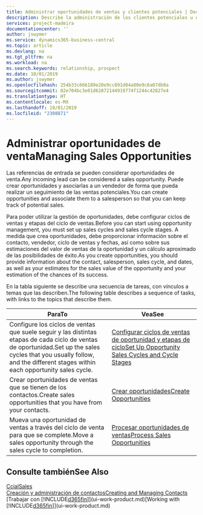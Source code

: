 ```yaml
---
title: Administrar oportunidades de ventas y clientes potenciales | Documentos de Microsoft
description: Describe la administración de los clientes potenciales u oportunidades de venta entrantes en Business Central, y la asociación de la oportunidad con un vendedor para realizar un seguimiento de las ventas potenciales.
services: project-madeira
documentationcenter: ''
author: jswymer
ms.service: dynamics365-business-central
ms.topic: article
ms.devlang: na
ms.tgt_pltfrm: na
ms.workload: na
ms.search.keywords: relationship, prospect
ms.date: 10/01/2019
ms.author: jswymer
ms.openlocfilehash: 254b33c666189e20e9cc891d04a80e9c6a07db0a
ms.sourcegitcommit: 02e704bc3e01d62072144919774f1244c42827e4
ms.translationtype: HT
ms.contentlocale: es-MX
ms.lasthandoff: 10/01/2019
ms.locfileid: "2308871"
---
```

# <a name="managing-sales-opportunities"></a><span data-ttu-id="3c6b2-103">Administrar oportunidades de venta</span><span class="sxs-lookup"><span data-stu-id="3c6b2-103">Managing Sales Opportunities</span></span>
<span data-ttu-id="3c6b2-104">Las referencias de entrada se pueden considerar oportunidades de venta.</span><span class="sxs-lookup"><span data-stu-id="3c6b2-104">Any incoming lead can be considered a sales opportunity.</span></span> <span data-ttu-id="3c6b2-105">Puede crear oportunidades y asociarlas a un vendedor de forma que pueda realizar un seguimiento de las ventas potenciales.</span><span class="sxs-lookup"><span data-stu-id="3c6b2-105">You can create opportunities and associate them to a salesperson so that you can keep track of potential sales.</span></span>

<span data-ttu-id="3c6b2-106">Para poder utilizar la gestión de oportunidades, debe configurar ciclos de ventas y etapas del ciclo de ventas.</span><span class="sxs-lookup"><span data-stu-id="3c6b2-106">Before you can start using opportunity management, you must set up sales cycles and sales cycle stages.</span></span> <span data-ttu-id="3c6b2-107">A medida que crea oportunidades, debe proporcionar información sobre el contacto, vendedor, ciclo de ventas y fechas, así como sobre sus estimaciones del valor de ventas de la oportunidad y un cálculo aproximado de las posibilidades de éxito.</span><span class="sxs-lookup"><span data-stu-id="3c6b2-107">As you create opportunities, you should provide information about the contact, salesperson, sales cycle, and dates, as well as your estimates for the sales value of the opportunity and your estimation of the chances of its success.</span></span>

<span data-ttu-id="3c6b2-108">En la tabla siguiente se describe una secuencia de tareas, con vínculos a temas que las describen.</span><span class="sxs-lookup"><span data-stu-id="3c6b2-108">The following table describes a sequence of tasks, with links to the topics that describe them.</span></span>

| <span data-ttu-id="3c6b2-109">Para</span><span class="sxs-lookup"><span data-stu-id="3c6b2-109">To</span></span> | <span data-ttu-id="3c6b2-110">Vea</span><span class="sxs-lookup"><span data-stu-id="3c6b2-110">See</span></span> |
| --- | --- |
| <span data-ttu-id="3c6b2-111">Configure los ciclos de ventas que suele seguir y las distintas etapas de cada ciclo de ventas de oportunidad.</span><span class="sxs-lookup"><span data-stu-id="3c6b2-111">Set up the sales cycles that you usually follow, and the different stages within each opportunity sales cycle.</span></span> |[<span data-ttu-id="3c6b2-112">Configurar ciclos de ventas de oportunidad y etapas de ciclo</span><span class="sxs-lookup"><span data-stu-id="3c6b2-112">Set Up Opportunity Sales Cycles and Cycle Stages</span></span>](marketing-how-setup-opportunity-sales-cycles-stages.md) |
| <span data-ttu-id="3c6b2-113">Crear oportunidades de ventas que se tienen de los contactos.</span><span class="sxs-lookup"><span data-stu-id="3c6b2-113">Create sales opportunities that you have from your contacts.</span></span> |[<span data-ttu-id="3c6b2-114">Crear oportunidades</span><span class="sxs-lookup"><span data-stu-id="3c6b2-114">Create Opportunities</span></span>](marketing-how-create-opportunities.md) |
| <span data-ttu-id="3c6b2-115">Mueva una oportunidad de ventas a través del ciclo de venta para que se complete.</span><span class="sxs-lookup"><span data-stu-id="3c6b2-115">Move a sales opportunity through the sales cycle to completion.</span></span> |[<span data-ttu-id="3c6b2-116">Procesar oportunidades de ventas</span><span class="sxs-lookup"><span data-stu-id="3c6b2-116">Process Sales Opportunities</span></span>](marketing-processing-sales-opportunities.md) |

## <a name="see-also"></a><span data-ttu-id="3c6b2-117">Consulte también</span><span class="sxs-lookup"><span data-stu-id="3c6b2-117">See Also</span></span>
[<span data-ttu-id="3c6b2-118">Ccial</span><span class="sxs-lookup"><span data-stu-id="3c6b2-118">Sales</span></span>](sales-manage-sales.md)  
[<span data-ttu-id="3c6b2-119">Creación y administración de contactos</span><span class="sxs-lookup"><span data-stu-id="3c6b2-119">Creating and Managing Contacts</span></span>](marketing-contacts.md)  
<span data-ttu-id="3c6b2-120">[Trabajar con [!INCLUDE[d365fin](includes/d365fin_md.md)]](ui-work-product.md)</span><span class="sxs-lookup"><span data-stu-id="3c6b2-120">[Working with [!INCLUDE[d365fin](includes/d365fin_md.md)]](ui-work-product.md)</span></span>
